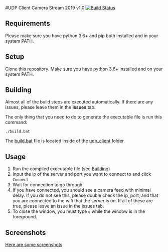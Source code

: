 #UDP Client Camera Stream 2019
v1.0
[![Build Status](https://travis-ci.com/Osnott/tcp-udp-2019.svg?token=q24MeU1xn4U7gp8yYLme&branch=exe)](https://travis-ci.com/Osnott/tcp-udp-2019)

## Requirements

Please make sure you have python 3.6+ and pip both installed and in your system PATH.

## Setup

Clone this repository. Make sure you have python 3.6+ installed and on your system PATH.

## Building

Almost all of the build steps are executed automatically. If there are any issues, please leave them in the **issues** tab.

The only thing that you need to do to generate the executable file is run this command:

```
./build.bat
```

The [build.bat](https://github.com/Osnott/tcp-udp-2019/blob/master/udp_client/build.bat) file is located inside of the [udp_client](https://github.com/Osnott/tcp-udp-2019/tree/master/udp_client) folder.

## Usage

1. Run the compiled executable file (see [Building](#Building))
1. Input the ip of the server and port you want to connect to and click `Connect`
1. Wait for connection to go through
1. If you have connected, you should see a camera feed with minimal delay. If you do not see this, please double check the ip, port, and that you are connected to the wifi that the server is on. If all of these are true, please leave an issue in the issues tab.
1. To close the window, you must type `q` while the window is in the foreground.

## Screenshots

[Here are some screenshots](Screenshot.png)
[](Screenshot2.png)